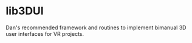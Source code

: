 # lib3DUI
Dan's recommended framework and routines to implement bimanual 3D user interfaces for VR projects.
